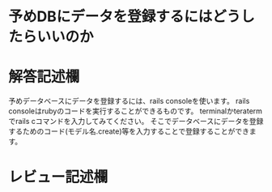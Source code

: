 # 予めDBにデータを登録するにはどうしたらいいのか
# 解答記述欄
予めデータベースにデータを登録するには、rails consoleを使います。
rails consoleはrubyのコードを実行することができるものです。
terminalかteratermでrails cコマンドを入力してみてください。
そこでデータベースにデータを登録するためのコード(モデル名.create)等を入力することで登録することができます。



# レビュー記述欄
